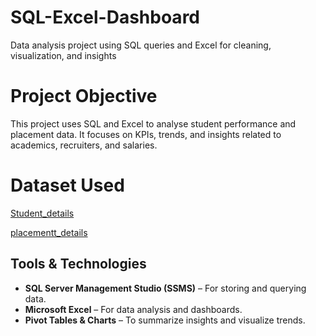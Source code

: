 # SQL-Excel-Dashboard
Data analysis project using SQL queries and Excel for cleaning, visualization, and insights
# Project Objective
This project uses SQL and Excel to analyse student performance and placement data. It focuses on KPIs, trends, and insights related to academics, recruiters, and salaries.
# Dataset Used
[Student_details](https://github.com/Venkateshwarlu03/SQL-Excel-Dashboard/blob/main/student_details.csv)

[placementt_details](https://github.com/Venkateshwarlu03/SQL-Excel-Dashboard/blob/main/Placementt_details.csv)
## Tools & Technologies

- **SQL Server Management Studio (SSMS)** – For storing and querying data.  
- **Microsoft Excel** – For data analysis and dashboards.  
- **Pivot Tables & Charts** – To summarize insights and visualize trends.
